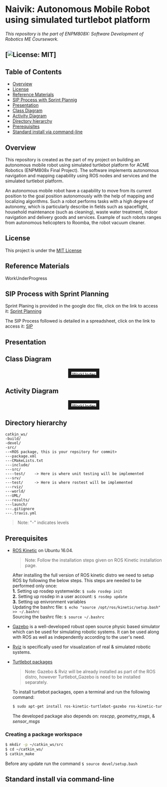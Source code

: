 # Naivik: Autonomous Mobile Robot using simulated turtlebot platform

*This repository is the part of ENPM808X: Software Development of Robotics ME Coursework.* 

[![License: MIT](https://img.shields.io/badge/License-MIT-blue.svg)]
---

## Table of Contents
- [Overview](#overview)
- [License](#license)
- [Reference Materials](#references)
- [SIP Process with Sprint Plannig](#sip_process)
- [Presentation](#present)
- [Class Diagram](#class)
- [Activity Diagram](#activity)
- [Directory hierarchy](#structure)
- [Prerequisites](#pre) 
- [Standard install via command-line](#implementation)

## <a name="overview"></a> Overview 
This repository is created as the part of my project on building an autonomous mobile robot using simulated turtlebot platform for ACME Robotics (ENPM808x Final Project). The software implements autonomous navigation and mapping capability using ROS nodes and services and the simulated turtlebot platform.

An autonomous mobile robot have a capability to move from its current position to the goal position autonomously with the help of mapping and localizing algorithms. Such a robot performs tasks with a high degree of autonomy, which is particularly describe in fields such as spaceflight, household maintenance (such as cleaning), waste water treatment, indoor navigation and delivery goods and services. Example of such robots ranges from autonomous helicopters to Roomba, the robot vacuum cleaner.

## <a name="license"></a> License
This project is under the [MIT License](./LICENSE)

## <a name="references"></a> Reference Materials
WorkUnderProgress

## <a name="sip_process"></a> SIP Process with Sprint Planning
Sprint Planing is provided in the google doc file, click on the link to access it: [Sprint Planning](https://docs.google.com/document/d/1cnqYP7j8j8OXodav0haAKlPngPgLUw-r7h47pi6sqGg/edit?usp=sharing)

The SIP Process followed is detailed in a spreadsheet, click on the link to access it: [SIP](https://docs.google.com/spreadsheets/d/1nMbX9Id-yYUnSFjK3-XCJu1AtMnWx-2TkpUoiuIMqgM/edit?usp=sharing)

## <a name="present"></a> Presentation

## <a name="class"></a> Class Diagram
<p align="center">
<a target="_blank"><img src=""
alt="WorkUnderProgress" width="80" height="10" border="10" />
</a>
</p>

## <a name="activity"></a> Activity Diagram
<p align="center">
<a target="_blank"><img src=""
alt="WorkUnderProgress" width="80" height="10" border="10" />
</a>
</p>

## <a name="structure"></a> Directory hierarchy
``` 
catkin_ws/
-build/
-devel/
-src/
--<ROS package, this is your repsitory for commit>
---package.xml
---CMakeLists.txt
---include/
---src/
----test/    -> Here is where unit testing will be implemented
---srv/
---test/     -> Here is where rostest will be implemented
---rviz/
---world/
---UML/
---results/
---launch/
---.gitignore
---.travis.yml
```
>Note: "-" indicates levels

## <a name="pre"></a> Prerequisites 

* [ROS Kinetic](https://wiki.ros.org/ROS/Installation) on Ubuntu 16.04. 
  >Note: Follow the installation steps given on ROS Kinetic installation page.

	After installing the full version of ROS kinetic distro we need to setup ROS by following the below steps. This steps are needed to be performed only once: <br/>
  **1.** Setting up rosdep systemwide: `$ sudo rosdep init` <br/>
	**2.** Setting up rosdep in a user account: `$ rosdep update` <br/>
	**3.** Setting up enivronment variables <br/>
  Updating the bashrc file: `$ echo "source /opt/ros/kinetic/setup.bash" >> ~/.bashrc` <br/>
  Sourcing the bashrc file: `$ source ~/.bashrc` <br/>

* [Gazebo](http://gazebosim.org/) is a well-developed robust open source physic based simulator which can be used for simulating robotic systems. It can be used along with ROS as well as independently according to the user's need.

* [Rviz](http://wiki.ros.org/rviz) is specifically used for visualization of real & simulated robotic systems.

* [Turtlebot packages](http://wiki.ros.org/turtlebot_gazebo) 
  >Note: Gazebo & Rviz will be already installed as part of the ROS distro, however Turtlebot_Gazebo is need to be installed separately.

	To install turtlebot packages, open a terminal and run the following command: <br/>
  ```bash
  $ sudo apt-get install ros-kinetic-turtlebot-gazebo ros-kinetic-turtlebot-apps ros-kinetic-turtlebot-rviz-launchers
  ```
  The developed package also depends on: *roscpp*, *geometry_msgs*, & *sensor_msgs*

### <a name="workspace"></a> Creating a package workspace

```bash
$ mkdir -p ~/catkin_ws/src
$ cd ~/catkin_ws/
$ catkin_make
```
Before any update run the command `$ source devel/setup.bash` 

## <a name="implementation"></a> Standard install via command-line